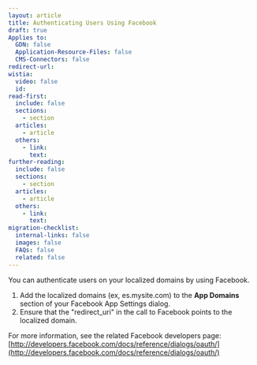 ```yaml
---
layout: article
title: Authenticating Users Using Facebook
draft: true
Applies to:
  GDN: false
  Application-Resource-Files: false
  CMS-Connectors: false
redirect-url:
wistia:
  video: false
  id:
read-first:
  include: false
  sections:
    - section
  articles:
    - article
  others:
    - link:
      text:
further-reading:
  include: false
  sections:
    - section
  articles:
    - article
  others:
    - link:
      text:
migration-checklist:
  internal-links: false
  images: false
  FAQs: false
  related: false
---
```



You can authenticate users on your localized domains by using Facebook.

1.  Add the localized domains (ex, es.mysite.com) to the **App Domains** section of your Facebook App Settings dialog.
2.  Ensure that the "redirect_uri" in the call to Facebook points to the localized domain.

For more information, see the related Facebook developers page: [http://developers.facebook.com/docs/reference/dialogs/oauth/](http://developers.facebook.com/docs/reference/dialogs/oauth/)